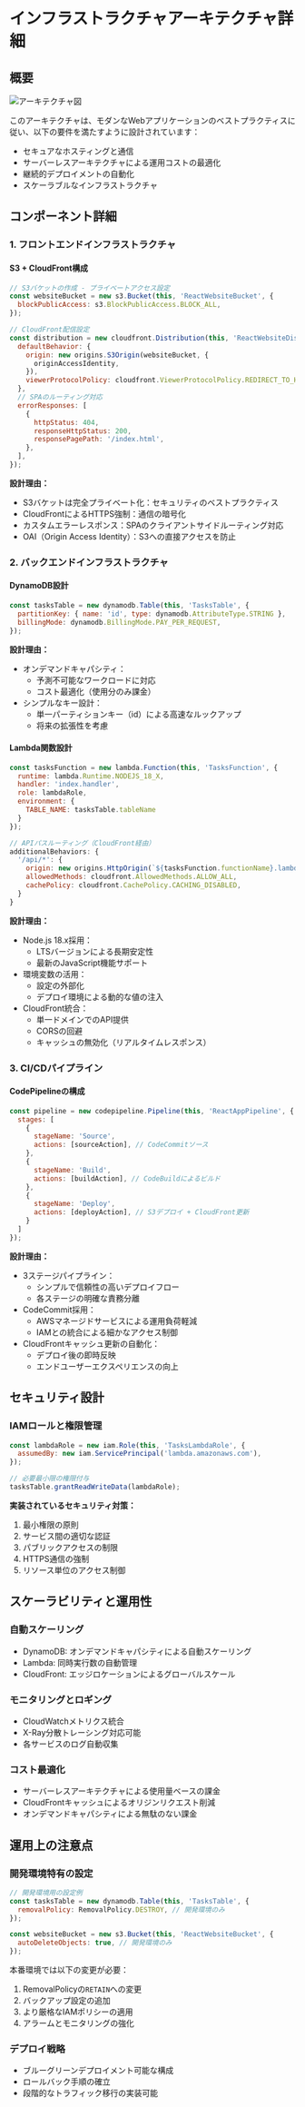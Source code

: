# インフラストラクチャアーキテクチャ詳細

## 概要

![アーキテクチャ図](../aws_architecture3.png)

このアーキテクチャは、モダンなWebアプリケーションのベストプラクティスに従い、以下の要件を満たすように設計されています：

- セキュアなホスティングと通信
- サーバーレスアーキテクチャによる運用コストの最適化
- 継続的デプロイメントの自動化
- スケーラブルなインフラストラクチャ

## コンポーネント詳細

### 1. フロントエンドインフラストラクチャ

#### S3 + CloudFront構成
```javascript
// S3バケットの作成 - プライベートアクセス設定
const websiteBucket = new s3.Bucket(this, 'ReactWebsiteBucket', {
  blockPublicAccess: s3.BlockPublicAccess.BLOCK_ALL,
});

// CloudFront配信設定
const distribution = new cloudfront.Distribution(this, 'ReactWebsiteDistribution', {
  defaultBehavior: {
    origin: new origins.S3Origin(websiteBucket, {
      originAccessIdentity,
    }),
    viewerProtocolPolicy: cloudfront.ViewerProtocolPolicy.REDIRECT_TO_HTTPS,
  },
  // SPAのルーティング対応
  errorResponses: [
    {
      httpStatus: 404,
      responseHttpStatus: 200,
      responsePagePath: '/index.html',
    },
  ],
});
```

**設計理由：**
- S3バケットは完全プライベート化：セキュリティのベストプラクティス
- CloudFrontによるHTTPS強制：通信の暗号化
- カスタムエラーレスポンス：SPAのクライアントサイドルーティング対応
- OAI（Origin Access Identity）：S3への直接アクセスを防止

### 2. バックエンドインフラストラクチャ

#### DynamoDB設計
```javascript
const tasksTable = new dynamodb.Table(this, 'TasksTable', {
  partitionKey: { name: 'id', type: dynamodb.AttributeType.STRING },
  billingMode: dynamodb.BillingMode.PAY_PER_REQUEST,
});
```

**設計理由：**
- オンデマンドキャパシティ：
  - 予測不可能なワークロードに対応
  - コスト最適化（使用分のみ課金）
- シンプルなキー設計：
  - 単一パーティションキー（id）による高速なルックアップ
  - 将来の拡張性を考慮

#### Lambda関数設計
```javascript
const tasksFunction = new lambda.Function(this, 'TasksFunction', {
  runtime: lambda.Runtime.NODEJS_18_X,
  handler: 'index.handler',
  role: lambdaRole,
  environment: {
    TABLE_NAME: tasksTable.tableName
  }
});

// APIパスルーティング（CloudFront経由）
additionalBehaviors: {
  '/api/*': {
    origin: new origins.HttpOrigin(`${tasksFunction.functionName}.lambda-url.${this.region}.amazonaws.com`),
    allowedMethods: cloudfront.AllowedMethods.ALLOW_ALL,
    cachePolicy: cloudfront.CachePolicy.CACHING_DISABLED,
  }
}
```

**設計理由：**
- Node.js 18.x採用：
  - LTSバージョンによる長期安定性
  - 最新のJavaScript機能サポート
- 環境変数の活用：
  - 設定の外部化
  - デプロイ環境による動的な値の注入
- CloudFront統合：
  - 単一ドメインでのAPI提供
  - CORSの回避
  - キャッシュの無効化（リアルタイムレスポンス）

### 3. CI/CDパイプライン

#### CodePipelineの構成
```javascript
const pipeline = new codepipeline.Pipeline(this, 'ReactAppPipeline', {
  stages: [
    {
      stageName: 'Source',
      actions: [sourceAction], // CodeCommitソース
    },
    {
      stageName: 'Build',
      actions: [buildAction], // CodeBuildによるビルド
    },
    {
      stageName: 'Deploy',
      actions: [deployAction], // S3デプロイ + CloudFront更新
    }
  ]
});
```

**設計理由：**
- 3ステージパイプライン：
  - シンプルで信頼性の高いデプロイフロー
  - 各ステージの明確な責務分離
- CodeCommit採用：
  - AWSマネージドサービスによる運用負荷軽減
  - IAMとの統合による細かなアクセス制御
- CloudFrontキャッシュ更新の自動化：
  - デプロイ後の即時反映
  - エンドユーザーエクスペリエンスの向上

## セキュリティ設計

### IAMロールと権限管理
```javascript
const lambdaRole = new iam.Role(this, 'TasksLambdaRole', {
  assumedBy: new iam.ServicePrincipal('lambda.amazonaws.com'),
});

// 必要最小限の権限付与
tasksTable.grantReadWriteData(lambdaRole);
```

**実装されているセキュリティ対策：**
1. 最小権限の原則
2. サービス間の適切な認証
3. パブリックアクセスの制限
4. HTTPS通信の強制
5. リソース単位のアクセス制御

## スケーラビリティと運用性

### 自動スケーリング
- DynamoDB: オンデマンドキャパシティによる自動スケーリング
- Lambda: 同時実行数の自動管理
- CloudFront: エッジロケーションによるグローバルスケール

### モニタリングとロギング
- CloudWatchメトリクス統合
- X-Ray分散トレーシング対応可能
- 各サービスのログ自動収集

### コスト最適化
- サーバーレスアーキテクチャによる使用量ベースの課金
- CloudFrontキャッシュによるオリジンリクエスト削減
- オンデマンドキャパシティによる無駄のない課金

## 運用上の注意点

### 開発環境特有の設定
```javascript
// 開発環境用の設定例
const tasksTable = new dynamodb.Table(this, 'TasksTable', {
  removalPolicy: RemovalPolicy.DESTROY, // 開発環境のみ
});

const websiteBucket = new s3.Bucket(this, 'ReactWebsiteBucket', {
  autoDeleteObjects: true, // 開発環境のみ
});
```

本番環境では以下の変更が必要：
1. RemovalPolicyの`RETAIN`への変更
2. バックアップ設定の追加
3. より厳格なIAMポリシーの適用
4. アラームとモニタリングの強化

### デプロイ戦略
- ブルーグリーンデプロイメント可能な構成
- ロールバック手順の確立
- 段階的なトラフィック移行の実装可能